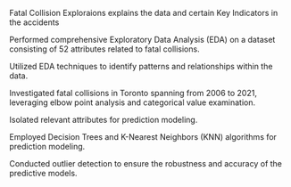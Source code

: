 Fatal Collision Exploraions explains the data and certain Key Indicators in the accidents

Performed comprehensive Exploratory Data Analysis (EDA) on a dataset consisting of 52 attributes related to fatal collisions.

Utilized EDA techniques to identify patterns and relationships within the data.

Investigated fatal collisions in Toronto spanning from 2006 to 2021, leveraging elbow point analysis and categorical value examination.

Isolated relevant attributes for prediction modeling.

Employed Decision Trees and K-Nearest Neighbors (KNN) algorithms for prediction modeling.

Conducted outlier detection to ensure the robustness and accuracy of the predictive models.


